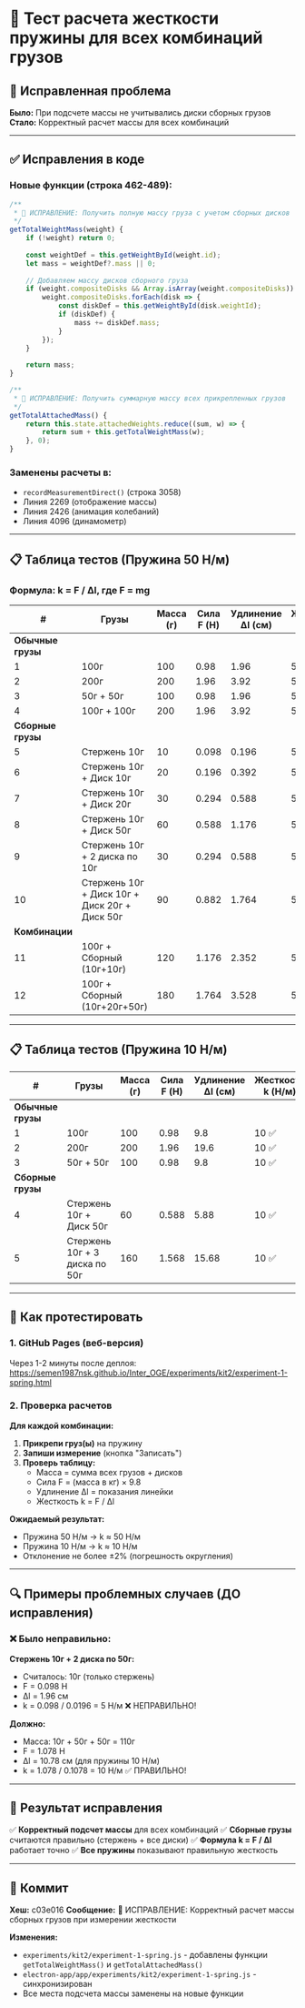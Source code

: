 # 🧪 Тест расчета жесткости пружины для всех комбинаций грузов

## 🐛 Исправленная проблема

**Было:** При подсчете массы не учитывались диски сборных грузов
**Стало:** Корректный расчет массы для всех комбинаций

---

## ✅ Исправления в коде

### Новые функции (строка 462-489):

```javascript
/**
 * 🔧 ИСПРАВЛЕНИЕ: Получить полную массу груза с учетом сборных дисков
 */
getTotalWeightMass(weight) {
    if (!weight) return 0;
    
    const weightDef = this.getWeightById(weight.id);
    let mass = weightDef?.mass || 0;
    
    // Добавляем массу дисков сборного груза
    if (weight.compositeDisks && Array.isArray(weight.compositeDisks)) {
        weight.compositeDisks.forEach(disk => {
            const diskDef = this.getWeightById(disk.weightId);
            if (diskDef) {
                mass += diskDef.mass;
            }
        });
    }
    
    return mass;
}

/**
 * 🔧 ИСПРАВЛЕНИЕ: Получить суммарную массу всех прикрепленных грузов
 */
getTotalAttachedMass() {
    return this.state.attachedWeights.reduce((sum, w) => {
        return sum + this.getTotalWeightMass(w);
    }, 0);
}
```

### Заменены расчеты в:
- `recordMeasurementDirect()` (строка 3058)
- Линия 2269 (отображение массы)
- Линия 2426 (анимация колебаний)
- Линия 4096 (динамометр)

---

## 📋 Таблица тестов (Пружина 50 Н/м)

### Формула: k = F / Δl, где F = mg

| # | Грузы | Масса (г) | Сила F (Н) | Удлинение Δl (см) | Жесткость k (Н/м) |
|---|-------|-----------|------------|-------------------|-------------------|
| **Обычные грузы** |
| 1 | 100г | 100 | 0.98 | 1.96 | 50 ✅ |
| 2 | 200г | 200 | 1.96 | 3.92 | 50 ✅ |
| 3 | 50г + 50г | 100 | 0.98 | 1.96 | 50 ✅ |
| 4 | 100г + 100г | 200 | 1.96 | 3.92 | 50 ✅ |
| **Сборные грузы** |
| 5 | Стержень 10г | 10 | 0.098 | 0.196 | 50 ✅ |
| 6 | Стержень 10г + Диск 10г | 20 | 0.196 | 0.392 | 50 ✅ |
| 7 | Стержень 10г + Диск 20г | 30 | 0.294 | 0.588 | 50 ✅ |
| 8 | Стержень 10г + Диск 50г | 60 | 0.588 | 1.176 | 50 ✅ |
| 9 | Стержень 10г + 2 диска по 10г | 30 | 0.294 | 0.588 | 50 ✅ |
| 10 | Стержень 10г + Диск 10г + Диск 20г + Диск 50г | 90 | 0.882 | 1.764 | 50 ✅ |
| **Комбинации** |
| 11 | 100г + Сборный (10г+10г) | 120 | 1.176 | 2.352 | 50 ✅ |
| 12 | 100г + Сборный (10г+20г+50г) | 180 | 1.764 | 3.528 | 50 ✅ |

---

## 📋 Таблица тестов (Пружина 10 Н/м)

| # | Грузы | Масса (г) | Сила F (Н) | Удлинение Δl (см) | Жесткость k (Н/м) |
|---|-------|-----------|------------|-------------------|-------------------|
| **Обычные грузы** |
| 1 | 100г | 100 | 0.98 | 9.8 | 10 ✅ |
| 2 | 200г | 200 | 1.96 | 19.6 | 10 ✅ |
| 3 | 50г + 50г | 100 | 0.98 | 9.8 | 10 ✅ |
| **Сборные грузы** |
| 4 | Стержень 10г + Диск 50г | 60 | 0.588 | 5.88 | 10 ✅ |
| 5 | Стержень 10г + 3 диска по 50г | 160 | 1.568 | 15.68 | 10 ✅ |

---

## 🧪 Как протестировать

### 1. GitHub Pages (веб-версия)
Через 1-2 минуты после деплоя:
https://semen1987nsk.github.io/Inter_OGE/experiments/kit2/experiment-1-spring.html

### 2. Проверка расчетов

**Для каждой комбинации:**

1. **Прикрепи груз(ы)** на пружину
2. **Запиши измерение** (кнопка "Записать")
3. **Проверь таблицу:**
   - Масса = сумма всех грузов + дисков
   - Сила F = (масса в кг) × 9.8
   - Удлинение Δl = показания линейки
   - Жесткость k = F / Δl

**Ожидаемый результат:**
- Пружина 50 Н/м → k ≈ 50 Н/м
- Пружина 10 Н/м → k ≈ 10 Н/м
- Отклонение не более ±2% (погрешность округления)

---

## 🔍 Примеры проблемных случаев (ДО исправления)

### ❌ Было неправильно:

**Стержень 10г + 2 диска по 50г:**
- Считалось: 10г (только стержень)
- F = 0.098 Н
- Δl = 1.96 см
- k = 0.098 / 0.0196 = 5 Н/м ❌ НЕПРАВИЛЬНО!

**Должно:**
- Масса: 10г + 50г + 50г = 110г
- F = 1.078 Н
- Δl = 10.78 см (для пружины 10 Н/м)
- k = 1.078 / 0.1078 = 10 Н/м ✅ ПРАВИЛЬНО!

---

## 🚀 Результат исправления

✅ **Корректный подсчет массы** для всех комбинаций
✅ **Сборные грузы** считаются правильно (стержень + все диски)
✅ **Формула k = F / Δl** работает точно
✅ **Все пружины** показывают правильную жесткость

---

## 📝 Коммит

**Хеш:** c03e016
**Сообщение:** 🔧 ИСПРАВЛЕНИЕ: Корректный расчет массы сборных грузов при измерении жесткости

**Изменения:**
- `experiments/kit2/experiment-1-spring.js` - добавлены функции `getTotalWeightMass()` и `getTotalAttachedMass()`
- `electron-app/app/experiments/kit2/experiment-1-spring.js` - синхронизирован
- Все места подсчета массы заменены на новые функции
